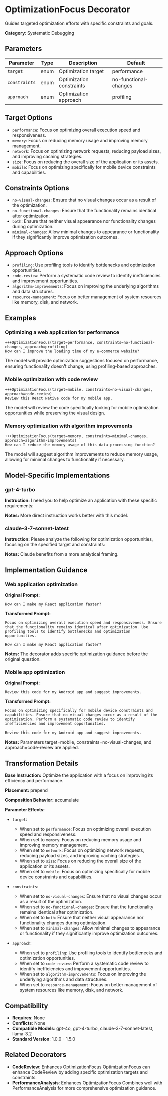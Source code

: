 # OptimizationFocus Decorator

Guides targeted optimization efforts with specific constraints and goals.

**Category**: Systematic Debugging

## Parameters

| Parameter | Type | Description | Default |
|-----------|------|-------------|--------|
| `target` | enum | Optimization target | performance |
| `constraints` | enum | Optimization constraints | no-functional-changes |
| `approach` | enum | Optimization approach | profiling |

## Target Options

- `performance`: Focus on optimizing overall execution speed and responsiveness.
- `memory`: Focus on reducing memory usage and improving memory management.
- `network`: Focus on optimizing network requests, reducing payload sizes, and improving caching strategies.
- `size`: Focus on reducing the overall size of the application or its assets.
- `mobile`: Focus on optimizing specifically for mobile device constraints and capabilities.

## Constraints Options

- `no-visual-changes`: Ensure that no visual changes occur as a result of the optimization.
- `no-functional-changes`: Ensure that the functionality remains identical after optimization.
- `both`: Ensure that neither visual appearance nor functionality changes during optimization.
- `minimal-changes`: Allow minimal changes to appearance or functionality if they significantly improve optimization outcomes.

## Approach Options

- `profiling`: Use profiling tools to identify bottlenecks and optimization opportunities.
- `code-review`: Perform a systematic code review to identify inefficiencies and improvement opportunities.
- `algorithm-improvements`: Focus on improving the underlying algorithms and data structures.
- `resource-management`: Focus on better management of system resources like memory, disk, and network.

## Examples

### Optimizing a web application for performance

```
+++OptimizationFocus(target=performance, constraints=no-functional-changes, approach=profiling)
How can I improve the loading time of my e-commerce website?
```

The model will provide optimization suggestions focused on performance, ensuring functionality doesn't change, using profiling-based approaches.

### Mobile optimization with code review

```
+++OptimizationFocus(target=mobile, constraints=no-visual-changes, approach=code-review)
Review this React Native code for my mobile app.
```

The model will review the code specifically looking for mobile optimization opportunities while preserving the visual design.

### Memory optimization with algorithm improvements

```
+++OptimizationFocus(target=memory, constraints=minimal-changes, approach=algorithm-improvements)
How can I reduce the memory usage of this data processing function?
```

The model will suggest algorithm improvements to reduce memory usage, allowing for minimal changes to functionality if necessary.

## Model-Specific Implementations

### gpt-4-turbo

**Instruction:** I need you to help optimize an application with these specific requirements:

**Notes:** More direct instruction works better with this model.

### claude-3-7-sonnet-latest

**Instruction:** Please analyze the following for optimization opportunities, focusing on the specified target and constraints:

**Notes:** Claude benefits from a more analytical framing.


## Implementation Guidance

### Web application optimization

**Original Prompt:**
```
How can I make my React application faster?
```

**Transformed Prompt:**
```
Focus on optimizing overall execution speed and responsiveness. Ensure that the functionality remains identical after optimization. Use profiling tools to identify bottlenecks and optimization opportunities.

How can I make my React application faster?
```

**Notes:** The decorator adds specific optimization guidance before the original question.

### Mobile app optimization

**Original Prompt:**
```
Review this code for my Android app and suggest improvements.
```

**Transformed Prompt:**
```
Focus on optimizing specifically for mobile device constraints and capabilities. Ensure that no visual changes occur as a result of the optimization. Perform a systematic code review to identify inefficiencies and improvement opportunities.

Review this code for my Android app and suggest improvements.
```

**Notes:** Parameters target=mobile, constraints=no-visual-changes, and approach=code-review are applied.

## Transformation Details

**Base Instruction:** Optimize the application with a focus on improving its efficiency and performance.

**Placement:** prepend

**Composition Behavior:** accumulate

**Parameter Effects:**

- `target`:
  - When set to `performance`: Focus on optimizing overall execution speed and responsiveness.
  - When set to `memory`: Focus on reducing memory usage and improving memory management.
  - When set to `network`: Focus on optimizing network requests, reducing payload sizes, and improving caching strategies.
  - When set to `size`: Focus on reducing the overall size of the application or its assets.
  - When set to `mobile`: Focus on optimizing specifically for mobile device constraints and capabilities.

- `constraints`:
  - When set to `no-visual-changes`: Ensure that no visual changes occur as a result of the optimization.
  - When set to `no-functional-changes`: Ensure that the functionality remains identical after optimization.
  - When set to `both`: Ensure that neither visual appearance nor functionality changes during optimization.
  - When set to `minimal-changes`: Allow minimal changes to appearance or functionality if they significantly improve optimization outcomes.

- `approach`:
  - When set to `profiling`: Use profiling tools to identify bottlenecks and optimization opportunities.
  - When set to `code-review`: Perform a systematic code review to identify inefficiencies and improvement opportunities.
  - When set to `algorithm-improvements`: Focus on improving the underlying algorithms and data structures.
  - When set to `resource-management`: Focus on better management of system resources like memory, disk, and network.

## Compatibility

- **Requires**: None
- **Conflicts**: None
- **Compatible Models**: gpt-4o, gpt-4-turbo, claude-3-7-sonnet-latest, llama-3.2
- **Standard Version**: 1.0.0 - 1.5.0

## Related Decorators

- **CodeReview**: Enhances OptimizationFocus OptimizationFocus can enhance CodeReview by adding specific optimization targets and constraints.
- **PerformanceAnalysis**: Enhances OptimizationFocus Combines well with PerformanceAnalysis for more comprehensive optimization guidance.
